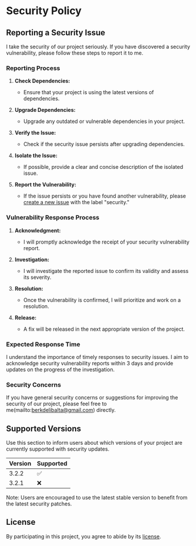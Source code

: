 
# Security Policy

## Reporting a Security Issue

I take the security of our project seriously. If you have discovered a security vulnerability, please follow these steps to report it to me.

### Reporting Process

1. **Check Dependencies:**
   - Ensure that your project is using the latest versions of dependencies.

2. **Upgrade Dependencies:**
   - Upgrade any outdated or vulnerable dependencies in your project.

3. **Verify the Issue:**
   - Check if the security issue persists after upgrading dependencies.

4. **Isolate the Issue:**
   - If possible, provide a clear and concise description of the isolated issue.

5. **Report the Vulnerability:**
   - If the issue persists or you have found another vulnerability, please [create a new issue](https://github.com/bd97it/fabrick-api/issues/new) with the label "security."

### Vulnerability Response Process

1. **Acknowledgment:**
   - I will promptly acknowledge the receipt of your security vulnerability report.

2. **Investigation:**
   - I will investigate the reported issue to confirm its validity and assess its severity.

3. **Resolution:**
   - Once the vulnerability is confirmed, I will prioritize and work on a resolution.

4. **Release:**
   - A fix will be released in the next appropriate version of the project.

### Expected Response Time

I understand the importance of timely responses to security issues. I aim to acknowledge security vulnerability reports within 3 days and provide updates on the progress of the investigation.

### Security Concerns

If you have general security concerns or suggestions for improving the security of our project, please feel free to me(mailto:berkdelibalta@gmail.com) directly.

## Supported Versions

Use this section to inform users about which versions of your project are currently supported with security updates.

| Version | Supported          |
| ------- | ------------------ |
| 3.2.2   | :white_check_mark: |
| 3.2.1   | :x:                |

Note: Users are encouraged to use the latest stable version to benefit from the latest security patches.

## License

By participating in this project, you agree to abide by its [license](LICENSE.md).

